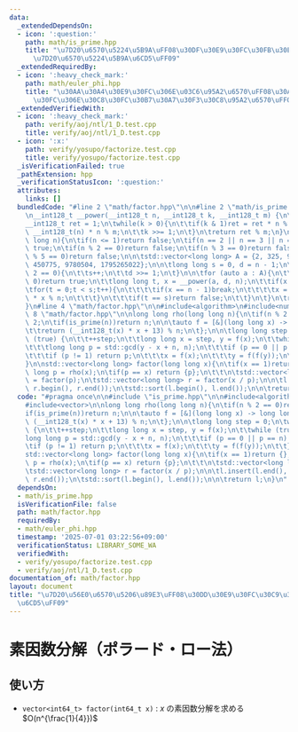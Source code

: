 ```yaml
---
data:
  _extendedDependsOn:
  - icon: ':question:'
    path: math/is_prime.hpp
    title: "\u7D20\u6570\u5224\u5B9A\uFF08\u30DF\u30E9\u30FC\u30FB\u30E9\u30D3\u30F3\
      \u7D20\u6570\u5224\u5B9A\u6CD5\uFF09"
  _extendedRequiredBy:
  - icon: ':heavy_check_mark:'
    path: math/euler_phi.hpp
    title: "\u30AA\u30A4\u30E9\u30FC\u306E\u03C6\u95A2\u6570\uFF08\u30AA\u30A4\u30E9\
      \u30FC\u306E\u30C8\u30FC\u30B7\u30A7\u30F3\u30C8\u95A2\u6570\uFF09"
  _extendedVerifiedWith:
  - icon: ':heavy_check_mark:'
    path: verify/aoj/ntl/1_D.test.cpp
    title: verify/aoj/ntl/1_D.test.cpp
  - icon: ':x:'
    path: verify/yosupo/factorize.test.cpp
    title: verify/yosupo/factorize.test.cpp
  _isVerificationFailed: true
  _pathExtension: hpp
  _verificationStatusIcon: ':question:'
  attributes:
    links: []
  bundledCode: "#line 2 \"math/factor.hpp\"\n\n#line 2 \"math/is_prime.hpp\"\n\n#include<vector>\n\
    \n__int128_t __power(__int128_t n, __int128_t k, __int128_t m) {\n\tn %= m;\n\t\
    __int128_t ret = 1;\n\twhile(k > 0){\n\t\tif(k & 1)ret = ret * n % m;\n\t\tn =\
    \ __int128_t(n) * n % m;\n\t\tk >>= 1;\n\t}\n\treturn ret % m;\n}\n\nbool is_prime(long\
    \ long n){\n\tif(n <= 1)return false;\n\tif(n == 2 || n == 3 || n == 5)return\
    \ true;\n\tif(n % 2 == 0)return false;\n\tif(n % 3 == 0)return false;\n\tif(n\
    \ % 5 == 0)return false;\n\n\tstd::vector<long long> A = {2, 325, 9375, 28178,\
    \ 450775, 9780504, 1795265022};\n\n\tlong long s = 0, d = n - 1;\n\twhile(d %\
    \ 2 == 0){\n\t\ts++;\n\t\td >>= 1;\n\t}\n\n\tfor (auto a : A){\n\t\tif(a % n ==\
    \ 0)return true;\n\t\tlong long t, x = __power(a, d, n);\n\t\tif(x != 1){\n\t\t\
    \tfor(t = 0;t < s;t++){\n\t\t\t\tif(x == n - 1)break;\n\t\t\t\tx = __int128_t(x)\
    \ * x % n;\n\t\t\t}\n\t\t\tif(t == s)return false;\n\t\t}\n\t}\n\treturn true;\n\
    }\n#line 4 \"math/factor.hpp\"\n\n#include<algorithm>\n#include<numeric>\n#line\
    \ 8 \"math/factor.hpp\"\n\nlong long rho(long long n){\n\tif(n % 2 == 0)return\
    \ 2;\n\tif(is_prime(n))return n;\n\n\tauto f = [&](long long x) -> long long {\n\
    \t\treturn (__int128_t(x) * x + 13) % n;\n\t};\n\n\tlong long step = 0;\n\twhile\
    \ (true) {\n\t\t++step;\n\t\tlong long x = step, y = f(x);\n\t\twhile (true) {\n\
    \t\t\tlong long p = std::gcd(y - x + n, n);\n\t\t\tif (p == 0 || p == n) break;\n\
    \t\t\tif (p != 1) return p;\n\t\t\tx = f(x);\n\t\t\ty = f(f(y));\n\t\t}\n\t}\n\
    }\n\nstd::vector<long long> factor(long long x){\n\tif(x == 1)return {};\n\tlong\
    \ long p = rho(x);\n\tif(p == x) return {p};\n\t\t\n\tstd::vector<long long> l\
    \ = factor(p);\n\tstd::vector<long long> r = factor(x / p);\n\n\tl.insert(l.end(),\
    \ r.begin(), r.end());\n\tstd::sort(l.begin(), l.end());\n\n\treturn l;\n}\n"
  code: "#pragma once\n\n#include \"is_prime.hpp\"\n\n#include<algorithm>\n#include<numeric>\n\
    #include<vector>\n\nlong long rho(long long n){\n\tif(n % 2 == 0)return 2;\n\t\
    if(is_prime(n))return n;\n\n\tauto f = [&](long long x) -> long long {\n\t\treturn\
    \ (__int128_t(x) * x + 13) % n;\n\t};\n\n\tlong long step = 0;\n\twhile (true)\
    \ {\n\t\t++step;\n\t\tlong long x = step, y = f(x);\n\t\twhile (true) {\n\t\t\t\
    long long p = std::gcd(y - x + n, n);\n\t\t\tif (p == 0 || p == n) break;\n\t\t\
    \tif (p != 1) return p;\n\t\t\tx = f(x);\n\t\t\ty = f(f(y));\n\t\t}\n\t}\n}\n\n\
    std::vector<long long> factor(long long x){\n\tif(x == 1)return {};\n\tlong long\
    \ p = rho(x);\n\tif(p == x) return {p};\n\t\t\n\tstd::vector<long long> l = factor(p);\n\
    \tstd::vector<long long> r = factor(x / p);\n\n\tl.insert(l.end(), r.begin(),\
    \ r.end());\n\tstd::sort(l.begin(), l.end());\n\n\treturn l;\n}\n"
  dependsOn:
  - math/is_prime.hpp
  isVerificationFile: false
  path: math/factor.hpp
  requiredBy:
  - math/euler_phi.hpp
  timestamp: '2025-07-01 03:22:56+09:00'
  verificationStatus: LIBRARY_SOME_WA
  verifiedWith:
  - verify/yosupo/factorize.test.cpp
  - verify/aoj/ntl/1_D.test.cpp
documentation_of: math/factor.hpp
layout: document
title: "\u7D20\u56E0\u6570\u5206\u89E3\uFF08\u30DD\u30E9\u30FC\u30C9\u30FB\u30ED\u30FC\
  \u6CD5\uFF09"
---
```


# 素因数分解（ポラード・ロー法）

## 使い方

- ``vector<int64_t> factor(int64_t x)`` : $x$ の素因数分解を求める $O(n^{\frac{1}{4}})$ 
